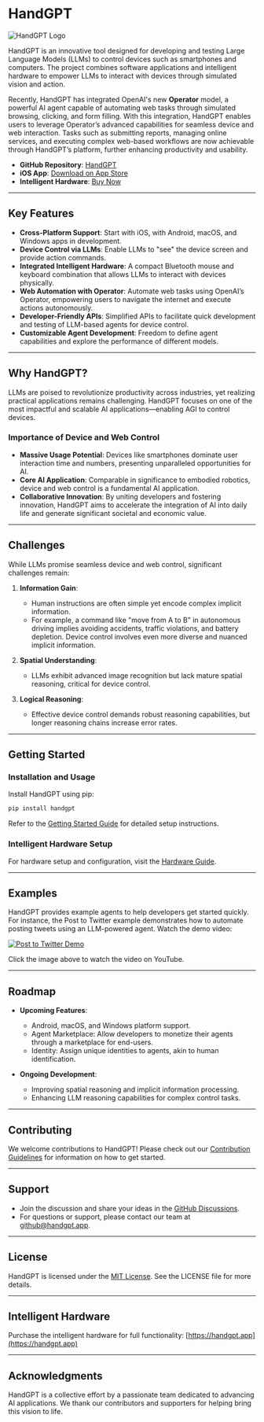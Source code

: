 # HandGPT

![HandGPT Logo](https://avatars.githubusercontent.com/u/177122101?s=100&v=4)

HandGPT is an innovative tool designed for developing and testing Large Language Models (LLMs) to control devices such as smartphones and computers. The project combines software applications and intelligent hardware to empower LLMs to interact with devices through simulated vision and action.

Recently, HandGPT has integrated OpenAI's new **Operator** model, a powerful AI agent capable of automating web tasks through simulated browsing, clicking, and form filling. With this integration, HandGPT enables users to leverage Operator’s advanced capabilities for seamless device and web interaction. Tasks such as submitting reports, managing online services, and executing complex web-based workflows are now achievable through HandGPT’s platform, further enhancing productivity and usability.

- **GitHub Repository**: [HandGPT](https://github.com/handgpt/HandGPT)
- **iOS App**: [Download on App Store](https://apps.apple.com/us/app/handgpt/id6737915559)
- **Intelligent Hardware**: [Buy Now](https://handgpt.app)

---

## Key Features

- **Cross-Platform Support**: Start with iOS, with Android, macOS, and Windows apps in development.
- **Device Control via LLMs**: Enable LLMs to "see" the device screen and provide action commands.
- **Integrated Intelligent Hardware**: A compact Bluetooth mouse and keyboard combination that allows LLMs to interact with devices physically.
- **Web Automation with Operator**: Automate web tasks using OpenAI’s Operator, empowering users to navigate the internet and execute actions autonomously.
- **Developer-Friendly APIs**: Simplified APIs to facilitate quick development and testing of LLM-based agents for device control.
- **Customizable Agent Development**: Freedom to define agent capabilities and explore the performance of different models.

---

## Why HandGPT?

LLMs are poised to revolutionize productivity across industries, yet realizing practical applications remains challenging. HandGPT focuses on one of the most impactful and scalable AI applications—enabling AGI to control devices.

### Importance of Device and Web Control

- **Massive Usage Potential**: Devices like smartphones dominate user interaction time and numbers, presenting unparalleled opportunities for AI.
- **Core AI Application**: Comparable in significance to embodied robotics, device and web control is a fundamental AI application.
- **Collaborative Innovation**: By uniting developers and fostering innovation, HandGPT aims to accelerate the integration of AI into daily life and generate significant societal and economic value.

---

## Challenges

While LLMs promise seamless device and web control, significant challenges remain:

1. **Information Gain**:
   - Human instructions are often simple yet encode complex implicit information.
   - For example, a command like "move from A to B" in autonomous driving implies avoiding accidents, traffic violations, and battery depletion. Device control involves even more diverse and nuanced implicit information.

2. **Spatial Understanding**:
   - LLMs exhibit advanced image recognition but lack mature spatial reasoning, critical for device control.

3. **Logical Reasoning**:
   - Effective device control demands robust reasoning capabilities, but longer reasoning chains increase error rates.

---

## Getting Started

### Installation and Usage
Install HandGPT using pip:

```bash
pip install handgpt
```

Refer to the [Getting Started Guide](docs/getting_started.md) for detailed setup instructions.

### Intelligent Hardware Setup
For hardware setup and configuration, visit the [Hardware Guide](docs/hardware.md).

---

## Examples

HandGPT provides example agents to help developers get started quickly. For instance, the Post to Twitter example demonstrates how to automate posting tweets using an LLM-powered agent. Watch the demo video:

[![Post to Twitter Demo](https://img.youtube.com/vi/9GSG7uFv8p8/0.jpg)](https://www.youtube.com/watch?v=9GSG7uFv8p8)

Click the image above to watch the video on YouTube.

---

## Roadmap

- **Upcoming Features**:
  - Android, macOS, and Windows platform support.
  - Agent Marketplace: Allow developers to monetize their agents through a marketplace for end-users.
  - Identity: Assign unique identities to agents, akin to human identification.

- **Ongoing Development**:
  - Improving spatial reasoning and implicit information processing.
  - Enhancing LLM reasoning capabilities for complex control tasks.

---

## Contributing

We welcome contributions to HandGPT! Please check out our [Contribution Guidelines](CONTRIBUTING.md) for information on how to get started.

---

## Support

- Join the discussion and share your ideas in the [GitHub Discussions](https://github.com/handgpt/HandGPT/discussions).
- For questions or support, please contact our team at [github@handgpt.app](mailto:github@handgpt.app).

---

## License

HandGPT is licensed under the [MIT License](LICENSE). See the LICENSE file for more details.

---

## Intelligent Hardware

Purchase the intelligent hardware for full functionality:
[https://handgpt.app](https://handgpt.app)

---

## Acknowledgments

HandGPT is a collective effort by a passionate team dedicated to advancing AI applications. We thank our contributors and supporters for helping bring this vision to life.


